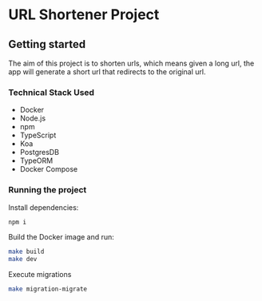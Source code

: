 # URL Shortener Project

## Getting started

The aim of this project is to shorten urls, which means given a long url, the app will generate a short url that redirects to the original url.

### Technical Stack Used

- Docker
- Node.js
- npm
- TypeScript
- Koa
- PostgresDB
- TypeORM
- Docker Compose

### Running the project

Install dependencies:

```bash
npm i
```

Build the Docker image and run:

```bash
make build
make dev
```

Execute migrations

```bash
make migration-migrate
```
